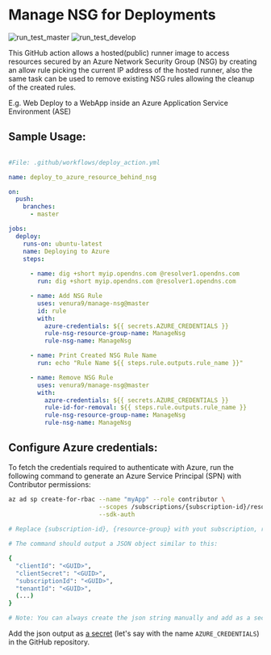 # Manage NSG for Deployments

![run_test_master](https://github.com/venura9/manage-nsg/workflows/run_test_master/badge.svg) ![run_test_develop](https://github.com/venura9/manage-nsg/workflows/run_test_develop/badge.svg)

This GitHub action allows a hosted(public) runner image to access resources secured by an Azure Network Security Group (NSG) by creating an allow rule picking the current IP address of the hosted runner, also the same task can be used to remove existing NSG rules allowing the cleanup of the created rules.

E.g. Web Deploy to a WebApp inside an Azure Application Service Environment (ASE) 

## Sample Usage:
```yaml

#File: .github/workflows/deploy_action.yml

name: deploy_to_azure_resource_behind_nsg

on:
  push:
    branches:
      - master

jobs:
  deploy:
    runs-on: ubuntu-latest
    name: Deploying to Azure
    steps:
    
      - name: dig +short myip.opendns.com @resolver1.opendns.com
        run: dig +short myip.opendns.com @resolver1.opendns.com

      - name: Add NSG Rule
        uses: venura9/manage-nsg@master
        id: rule
        with:
          azure-credentials: ${{ secrets.AZURE_CREDENTIALS }}
          rule-nsg-resource-group-name: ManageNsg
          rule-nsg-name: ManageNsg

      - name: Print Created NSG Rule Name
        run: echo "Rule Name ${{ steps.rule.outputs.rule_name }}"

      - name: Remove NSG Rule
        uses: venura9/manage-nsg@master
        with:
          azure-credentials: ${{ secrets.AZURE_CREDENTIALS }}
          rule-id-for-removal: ${{ steps.rule.outputs.rule_name }}
          rule-nsg-resource-group-name: ManageNsg
          rule-nsg-name: ManageNsg

```

## Configure Azure credentials:

To fetch the credentials required to authenticate with Azure, run the following command to generate an Azure Service Principal (SPN) with Contributor permissions:

```sh
az ad sp create-for-rbac --name "myApp" --role contributor \
                         --scopes /subscriptions/{subscription-id}/resourceGroups/{resource-group} \
                         --sdk-auth
                            
# Replace {subscription-id}, {resource-group} with yout subscription, resource group details

# The command should output a JSON object similar to this:

{
  "clientId": "<GUID>",
  "clientSecret": "<GUID>",
  "subscriptionId": "<GUID>",
  "tenantId": "<GUID>",
  (...)
}

# Note: You can always create the json string manually and add as a secret 
```
Add the json output as [a secret](https://aka.ms/create-secrets-for-GitHub-workflows) (let's say with the name `AZURE_CREDENTIALS`) in the GitHub repository. 
